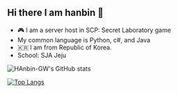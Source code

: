 ## Hi there I am hanbin 👋
- 🎮 I am a server host in  SCP: Secret Laboratory game
- My common language is Python, c#, and Java
- 🇰🇷 I am from Republic of Korea.
- School: SJA Jeju
<!--
**Hanbin-GW/Hanbin-GW** is a ✨ _special_ ✨ repository because its `README.md` (this file) appears on your GitHub profile.

Here are some ideas to get you started:

- 🔭 I’m currently working on ...
- 🌱 I’m currently learning ...
- 👯 I’m looking to collaborate on ...
- 🤔 I’m looking for help with ...
- 💬 Ask me about ...
- 📫 How to reach me: ...
- 😄 Pronouns: ...
- ⚡ Fun fact: ...
-->


![HAnbin-GW's GitHub stats](https://github-readme-stats.vercel.app/api?username=Hanbin-GW&theme=blue_navy&show_icons=true)

[![Top Langs](https://github-readme-stats.vercel.app/api/top-langs/?username=Hanbin-GW&layout=compact)](https://github.com/Hanbin-GW/github-readme-stats)
